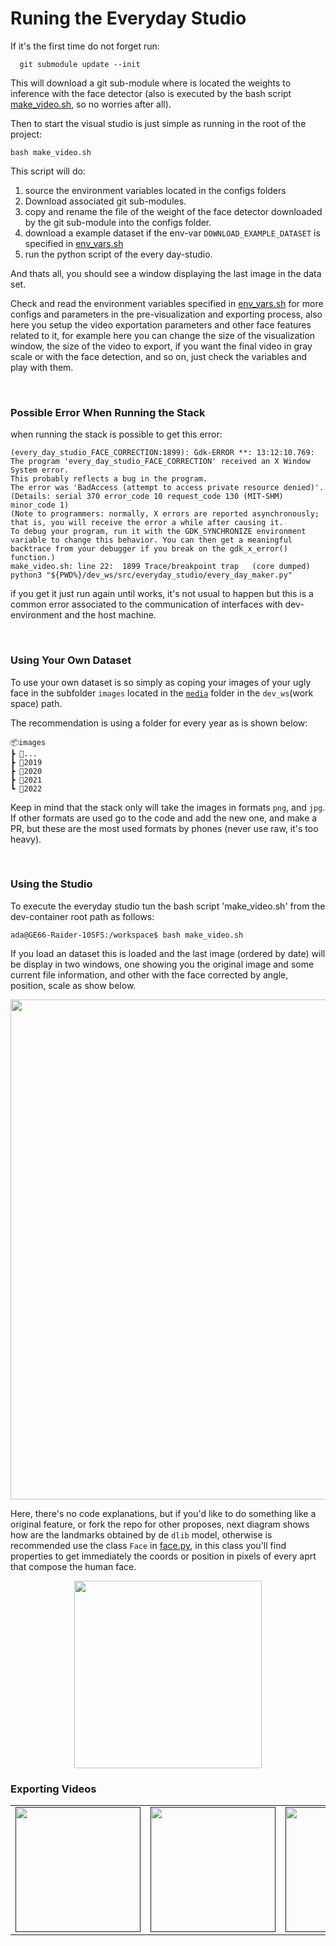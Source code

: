 
# **Runing the Everyday Studio**

If it's the first time do not forget run: 

      git submodule update --init

This will download a git sub-module where is located the weights to inference with the face detector (also is executed by the bash script [make_video.sh](https://github.com/JohnBetaCode/Face-every-day-maker/blob/main/make_video.sh), so no worries after all).

Then to start the visual studio is just simple as running in the root of the project:

    bash make_video.sh

This script will do:

1. source the environment variables located in the configs folders
2. Download associated git sub-modules.
3. copy and rename the file of the weight of the face detector downloaded by the git sub-module into the configs folder.
4. download a example dataset if the env-var `DOWNLOAD_EXAMPLE_DATASET` is specified in [env_vars.sh](https://github.com/JohnBetaCode/Face-every-day-maker/blob/main/dev_ws/configs/env_vars.sh)
5. run the python script of the every day-studio.

And thats all, you should see a window displaying the last image in the data set.


Check and read the environment variables specified in [env_vars.sh](https://github.com/JohnBetaCode/Face-every-day-maker/blob/main/dev_ws/configs/env_vars.sh) for more configs and parameters in the pre-visualization and exporting process, also here you setup the video exportation parameters and other face features related to it, for example here you can change the size of the visualization window, the size of the video to export, if you want the final video in gray scale or with the face detection, and so on, just check the variables and play with them.


<br />

### **Possible Error When Running the Stack**

when running the stack is possible to get this error:

    (every_day_studio_FACE_CORRECTION:1899): Gdk-ERROR **: 13:12:10.769: The program 'every_day_studio_FACE_CORRECTION' received an X Window System error.
    This probably reflects a bug in the program.
    The error was 'BadAccess (attempt to access private resource denied)'.
    (Details: serial 370 error_code 10 request_code 130 (MIT-SHM) minor_code 1)
    (Note to programmers: normally, X errors are reported asynchronously;
    that is, you will receive the error a while after causing it.
    To debug your program, run it with the GDK_SYNCHRONIZE environment
    variable to change this behavior. You can then get a meaningful
    backtrace from your debugger if you break on the gdk_x_error() function.)
    make_video.sh: line 22:  1899 Trace/breakpoint trap   (core dumped) python3 "${PWD%}/dev_ws/src/everyday_studio/every_day_maker.py"

if you get it just run again until works, it's not usual to happen but this is a common error associated to the communication of interfaces with dev-environment and the host machine.

<br />

### **Using Your Own Dataset**

To use your own dataset is so simply as coping your images of your ugly face in the subfolder `images` located in the [`media`](https://github.com/JohnBetaCode/Face-every-day-maker/tree/main/dev_ws/media/) folder in the `dev_ws`(work space) path.

The recommendation is using a folder for every year as is shown below: 

    📦images
    ┣ 📂...
    ┣ 📂2019
    ┣ 📂2020
    ┣ 📂2021
    ┗ 📂2022

Keep in mind that the stack only will take the images in formats `png`, and `jpg`. If other formats are used go to the code and add the new one, and make a PR, but these are the most used formats by phones (never use raw, it's too heavy).

<br />

### **Using the Studio**

To execute the everyday studio tun the bash script 'make_video.sh' from the dev-container root path as follows:

    ada@GE66-Raider-10SFS:/workspace$ bash make_video.sh

If you load an dataset this is loaded and the last image (ordered by date) will be display in two windows, one showing you the original image and some current file information, and other with the face corrected by angle, position, scale as show below.

<p align="center">
  <img src="https://user-images.githubusercontent.com/43115782/121791993-64776f00-cbb5-11eb-9607-91252523c5f5.png" width="800"/>
</p>

Here, there's no code explanations, but if you'd like to do something like a original feature, or fork the repo for other proposes, next diagram shows how are the landmarks obtained by de `dlib` model, otherwise is recommended use the class `Face` in [face.py](https://github.com/JohnBetaCode/Face-every-day-maker/blob/main/dev_ws/src/everyday_studio/face.py), in this class you'll find properties to get immediately the coords or position in pixels of every aprt that compose the human face.

<p align="center">
  <img src="https://www.pyimagesearch.com/wp-content/uploads/2017/04/facial_landmarks_68markup.jpg" width="300"/>
</p>



### **Exporting Videos**

| | | | 
:-------------------------:|:-------------------------:|:-------------------------:|
[<img src="https://user-images.githubusercontent.com/43115782/121792040-f7180e00-cbb5-11eb-9722-5200d20b8169.gif" width="200">]()| [<img src="https://user-images.githubusercontent.com/43115782/121792067-38a8b900-cbb6-11eb-882e-c2ae489e46af.gif" width="200">]()| [<img src="https://user-images.githubusercontent.com/43115782/121792038-f4b5b400-cbb5-11eb-8700-3cf72b7d07e5.gif" width="200">]()
 
<br />
<br />